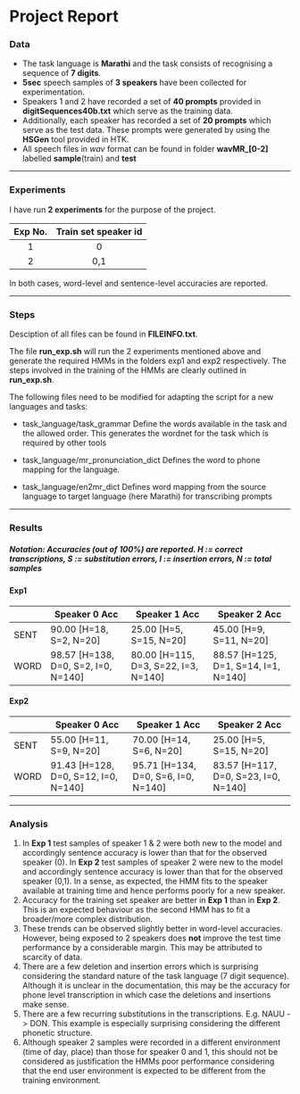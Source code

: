 # Project Report

### Data

* The task language is **Marathi** and the task consists of recognising a sequence of **7 digits**.
* **5sec** speech samples of **3 speakers** have been collected for experimentation.
* Speakers 1 and 2 have recorded a set of **40 prompts** provided in **digitSequences40b.txt** which serve as the training data.
* Additionally, each speaker has recorded a set of **20 prompts** which serve as the test data. These prompts were generated by using the **HSGen** tool provided in HTK.
* All speech files in *wav* format can be found in folder **wavMR_[0-2]** labelled **sample**(train) and **test** 

- - -

### Experiments

I have run **2 experiments** for the purpose of the project.

| Exp No. | Train set speaker id |
| :---: | :---: |
| 1 | 0 |
| 2 | 0,1 |

In both cases, word-level and sentence-level accuracies are reported.

- - -

### Steps

Desciption of all files can be found in **FILEINFO.txt**.

The file **run\_exp.sh** will run the 2 experiments mentioned above and generate the required HMMs in the folders exp1 and exp2 respectively. The steps involved in the training of the HMMs are clearly outlined in **run_exp.sh**.

The following files need to be modified for adapting the script for a new languages and tasks:

-	task_language/task_grammar
	Define the words available in the task and the allowed order. This generates the wordnet for the task which is required by other tools
	
-	task_language/mr_pronunciation_dict
	Defines the word to phone mapping for the language.

-	task_language/en2mr_dict
	Defines word mapping from the source language to target language (here Marathi) for transcribing prompts

- - - 

### Results

##### Notation: Accuracies (out of 100%) are reported. H := correct transcriptions, S := substitution errors, I := insertion errors, N := total samples

#### Exp1

| | Speaker 0 Acc | Speaker 1 Acc | Speaker 2 Acc |
| --- | --- | --- | --- |
| SENT | 90.00 [H=18, S=2, N=20] | 25.00 [H=5, S=15, N=20] | 45.00 [H=9, S=11, N=20] |
| WORD | 98.57 [H=138, D=0, S=2, I=0, N=140] | 80.00 [H=115, D=3, S=22, I=3, N=140] | 88.57 [H=125, D=1, S=14, I=1, N=140] |

#### Exp2

| | Speaker 0 Acc | Speaker 1 Acc | Speaker 2 Acc |
| --- | --- | --- | --- |
| SENT | 55.00 [H=11, S=9, N=20] | 70.00 [H=14, S=6, N=20] | 25.00 [H=5, S=15, N=20] |
| WORD | 91.43 [H=128, D=0, S=12, I=0, N=140] | 95.71 [H=134, D=0, S=6, I=0, N=140] | 83.57 [H=117, D=0, S=23, I=0, N=140] |

- - - 

### Analysis

1.	In **Exp 1** test samples of speaker 1 & 2 were both new to the model and accordingly sentence accuracy is lower than that for the observed speaker (0). In **Exp 2** test samples of speaker 2 were new to the model and accordingly sentence accuracy is lower than that for the observed speaker (0,1). In a sense, as expected, the HMM fits to the speaker available at training time and hence performs poorly for a new speaker.
2.	Accuracy for the training set speaker are better in **Exp 1** than in **Exp 2**. This is an expected behaviour as the second HMM has to fit a broader/more complex distribution.
3.	These trends can be observed slightly better in word-level accuracies. However, being exposed to 2 speakers does **not** improve the test time performance by a considerable margin. This may be attributed to scarcity of data.
4.	There are a few deletion and insertion errors which is surprising considering the standard nature of the task language (7 digit sequence). Although it is unclear in the documentation, this may be the accuracy for phone level transcription in which case the deletions and insertions make sense.
5.	There are a few recurring substitutions in the transcriptions. E.g. NAUU -> DON. This example is especially surprising considering the different phonetic structure.
6.	Although speaker 2 samples were recorded in a different environment (time of day, place) than those for speaker 0 and 1, this should not be considered as justification the HMMs poor performance considering that the end user environment is expected to be different from the training environment.